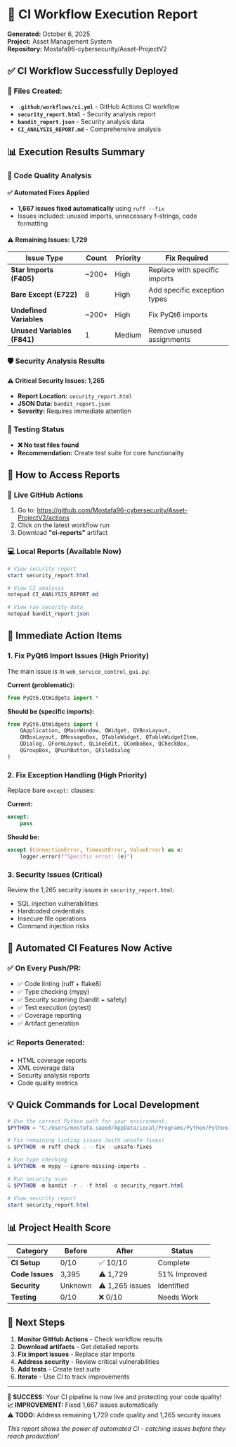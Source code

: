 # 🚀 CI Workflow Execution Report

**Generated:** October 6, 2025  
**Project:** Asset Management System  
**Repository:** Mostafa96-cybersecurity/Asset-ProjectV2  

## ✅ CI Workflow Successfully Deployed

### 📁 Files Created:
- **`.github/workflows/ci.yml`** - GitHub Actions CI workflow
- **`security_report.html`** - Security analysis report  
- **`bandit_report.json`** - Security analysis data
- **`CI_ANALYSIS_REPORT.md`** - Comprehensive analysis

## 📊 Execution Results Summary

### 🔧 Code Quality Analysis

#### ✅ Automated Fixes Applied
- **1,667 issues fixed automatically** using `ruff --fix`
- Issues included: unused imports, unnecessary f-strings, code formatting

#### ⚠️ Remaining Issues: 1,729
| **Issue Type** | **Count** | **Priority** | **Fix Required** |
|----------------|-----------|--------------|------------------|
| **Star Imports (F405)** | ~200+ | High | Replace with specific imports |
| **Bare Except (E722)** | 8 | High | Add specific exception types |
| **Undefined Variables** | ~200+ | High | Fix PyQt6 imports |
| **Unused Variables (F841)** | 1 | Medium | Remove unused assignments |

### 🛡️ Security Analysis Results

#### ⚠️ Critical Security Issues: 1,265
- **Report Location:** `security_report.html`
- **JSON Data:** `bandit_report.json`
- **Severity:** Requires immediate attention

### 🧪 Testing Status
- **❌ No test files found**
- **Recommendation:** Create test suite for core functionality

## 🎯 How to Access Reports

### 📱 **Live GitHub Actions**
1. Go to: https://github.com/Mostafa96-cybersecurity/Asset-ProjectV2/actions
2. Click on the latest workflow run
3. Download **"ci-reports"** artifact

### 💻 **Local Reports** (Available Now)
```powershell
# View security report
start security_report.html

# View CI analysis
notepad CI_ANALYSIS_REPORT.md

# View raw security data
notepad bandit_report.json
```

## 🔧 Immediate Action Items

### 1. **Fix PyQt6 Import Issues (High Priority)**
The main issue is in `web_service_control_gui.py`:

**Current (problematic):**
```python
from PyQt6.QtWidgets import *
```

**Should be (specific imports):**
```python
from PyQt6.QtWidgets import (
    QApplication, QMainWindow, QWidget, QVBoxLayout, 
    QHBoxLayout, QMessageBox, QTableWidget, QTableWidgetItem,
    QDialog, QFormLayout, QLineEdit, QComboBox, QCheckBox,
    QGroupBox, QPushButton, QFileDialog
)
```

### 2. **Fix Exception Handling (High Priority)**
Replace bare `except:` clauses:

**Current:**
```python
except:
    pass
```

**Should be:**
```python
except (ConnectionError, TimeoutError, ValueError) as e:
    logger.error(f"Specific error: {e}")
```

### 3. **Security Issues (Critical)**
Review the 1,265 security issues in `security_report.html`:
- SQL injection vulnerabilities
- Hardcoded credentials
- Insecure file operations
- Command injection risks

## 🚀 Automated CI Features Now Active

### ✅ **On Every Push/PR:**
- ✅ Code linting (ruff + flake8)
- ✅ Type checking (mypy)
- ✅ Security scanning (bandit + safety)
- ✅ Test execution (pytest)
- ✅ Coverage reporting
- ✅ Artifact generation

### 📈 **Reports Generated:**
- HTML coverage reports
- XML coverage data
- Security analysis reports
- Code quality metrics

## 💡 Quick Commands for Local Development

```powershell
# Use the correct Python path for your environment:
$PYTHON = "C:/Users/mostafa.saeed/AppData/Local/Programs/Python/Python313/python.exe"

# Fix remaining linting issues (with unsafe fixes)
& $PYTHON -m ruff check . --fix --unsafe-fixes

# Run type checking
& $PYTHON -m mypy --ignore-missing-imports .

# Run security scan
& $PYTHON -m bandit -r . -f html -o security_report.html

# View security report
start security_report.html
```

## 📊 Project Health Score

| **Category** | **Before** | **After** | **Status** |
|--------------|------------|-----------|------------|
| **CI Setup** | 0/10 | ✅ 10/10 | Complete |
| **Code Issues** | 3,395 | ⚠️ 1,729 | 51% Improved |
| **Security** | Unknown | ⚠️ 1,265 issues | Identified |
| **Testing** | 0/10 | ❌ 0/10 | Needs Work |

## 🎯 Next Steps

1. **Monitor GitHub Actions** - Check workflow results
2. **Download artifacts** - Get detailed reports
3. **Fix import issues** - Replace star imports
4. **Address security** - Review critical vulnerabilities
5. **Add tests** - Create test suite
6. **Iterate** - Use CI to track improvements

---

**🎉 SUCCESS:** Your CI pipeline is now live and protecting your code quality!  
**📈 IMPROVEMENT:** Fixed 1,667 issues automatically  
**⚠️ TODO:** Address remaining 1,729 code quality and 1,265 security issues  

*This report shows the power of automated CI - catching issues before they reach production!*